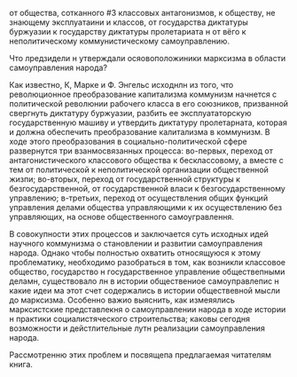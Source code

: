 от общества, сотканного #3 классовых антагонизмов, к обществу, не знающему эксплуатаини и классов, от государства диктатуры буржуазии к государству диктатуры пролетариата н от вёго к неполитическому коммунистическому самоуправлению.

Что лредзидели н утверждали осяовоположиники марксизма в области самоуправления народа?

Как известно, К, Марке и Ф. Энгельс исходнлн из того, что революционное преобразование капитализма коммунизм начнется с политической революнии рабочего класса в его союзников, призванной свергнуть диктатуру буржуазии, разбить ее эксплуататорскую государственную машиву и утвердить диктатуру пролетарната, которая и должна обеспечить преобразование калитализма в коммунизм. В ходе этого преобразования в социально-политической сфере развернутся три взанмосвязанных процесса: во-первых, переход от антагонистического классового общества к бесклассовому, а вместе с тем от политической к неполитической организации общественной жизпи; во-вторых, переход от государственной структуры к безгосударственной, от государственной власи к безгосударственному управлению; в-третьих, переход от осуществления общих функций управления делами общества управляющими к их осуществлению без управляющих, на основе общественного самоугравлення.

В совокупности этих процессов и заключается суть исходных идей научного коммунизма о становлении и развитии самоуправления народа. Однако чтобы полностью охватить относящуюся к этому проблематику, необходимо разобраться в том, как возникли классовое общество, государство н государственное управление обществепными деламн, существовало лн в истории обществениое самоуправлепис н какие идеи ма этот счет содержались в истории обществевной мысли до марксизма. Особенно важио выяснить, как измеяялись марксистские представлекня о самоуправлении народа в ходе истории н практики социалистяческого строительства; каковы сегодня возможности и дейстлительные лутн реализации самоуправления народа.

Рассмотренню этих проблем и посвящепа предлагаемая читателям книга.
